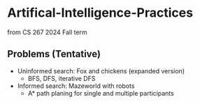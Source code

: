 # Artifical-Intelligence-Practices
 from CS 267 2024 Fall term

## Problems (Tentative)
- Uninformed search: Fox and chickens (expanded version)
    - BFS, DFS, iterative DFS
- Informed search: Mazeworld with robots
    - A* path planing for single and multiple participants
